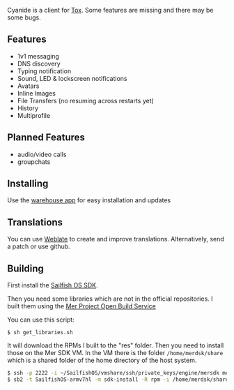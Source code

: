 Cyanide is a client for [Tox](https://tox.chat).
Some features are missing and there may be some bugs.

Features
--------

- 1v1 messaging
- DNS discovery
- Typing notification
- Sound, LED & lockscreen notifications
- Avatars
- Inline Images
- File Transfers (no resuming across restarts yet)
- History
- Multiprofile

Planned Features
----------------

- audio/video calls
- groupchats

Installing
----------
Use the [warehouse app](https://openrepos.net/content/basil/warehouse-sailfishos) for easy installation and updates

Translations
------------

You can use [Weblate](https://hosted.weblate.org/projects/cyanide/) to create
and improve translations. Alternatively, send a patch or use github.

Building
--------

First install the [Sailfish OS SDK](https://sailfishos.org/wiki/Application_SDK_Installation).

Then you need some libraries which are not in the official repositories.  I
built them using the [Mer Project Open Build
Service](https://build.merproject.org/)

You can use this script:

``
$ sh get_libraries.sh
``

It will download the RPMs I built to the "res" folder. Then you need to install
those on the Mer SDK VM. In the VM there is the folder `/home/merdsk/share`
which is a shared folder of the home directory of the host system.

```sh
$ ssh -p 2222 -i ~/SailfishOS/vmshare/ssh/private_keys/engine/mersdk mersdk@localhost
$ sb2 -t SailfishOS-armv7hl -m sdk-install -R rpm -i /home/merdsk/share/path/to/cyanide/res/*.rpm
```
